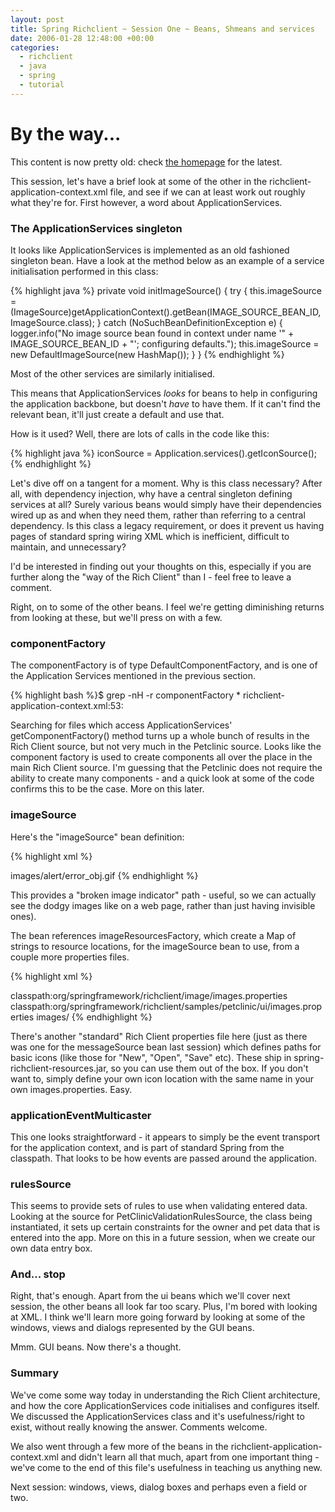 ```yaml
---
layout: post
title: Spring Richclient ~ Session One ~ Beans, Shmeans and services
date: 2006-01-28 12:48:00 +00:00
categories:
  - richclient 
  - java 
  - spring
  - tutorial
---
```

<div class='alert'><h1>By the way...</h1><p>This content is now pretty old: check <a href='/'>the homepage</a> for the latest.</p></div>
          
<p>This session, let's have a brief look at some of the other in the richclient-application-context.xml file, and see if we can at least work out roughly what they're for. First however, a word about ApplicationServices.</p>
<h3>The ApplicationServices singleton</h3>
<p>It looks like ApplicationServices is implemented as an old fashioned singleton bean. Have a look at the method below as an example of a service initialisation performed in this class:</p>
<p>{% highlight java %}
    private void initImageSource() {
        try {
            this.imageSource = (ImageSource)getApplicationContext().getBean(IMAGE_SOURCE_BEAN_ID, ImageSource.class);
        }
        catch (NoSuchBeanDefinitionException e) {
            logger.info("No image source bean found in context under name '" + IMAGE_SOURCE_BEAN_ID
                    + "'; configuring defaults.");
            this.imageSource = new DefaultImageSource(new HashMap());
        }
    }
{% endhighlight %}</p>
<p>Most of the other services are similarly initialised. </p>
<p>This means that ApplicationServices <i>looks</i> for beans to help in configuring the application backbone, but doesn't <i>have</i> to have them. If it can't find the relevant bean, it'll just create a default and use that.</p>
<p>How is it used? Well, there are lots of calls in the code like this:</p>
<p>{% highlight java %}
	iconSource = Application.services().getIconSource();
{% endhighlight %}</p>
<p>Let's dive off on a tangent for a moment. Why is this class necessary? After all, with dependency injection, why have a central singleton defining services at all? Surely various beans would simply have their dependencies wired up as and when they need them, rather than referring to a central dependency. Is this class a legacy requirement, or does it prevent us having pages of standard spring wiring XML which is inefficient, difficult to maintain, and unnecessary?</p>
<p>I'd be interested in finding out your thoughts on this, especially if you are further along the "way of the Rich Client" than I - feel free to leave a comment.</p>
<p>Right, on to some of the other beans. I feel we're getting diminishing returns from looking at these, but we'll press on with a few.</p>
<h3>componentFactory</h3>
<p>The componentFactory is of type DefaultComponentFactory, and is one of the Application Services mentioned in the previous section.</p>
<p>{% highlight bash %}$ grep -nH -r componentFactory *
richclient-application-context.xml:53:	<bean id="componentFactory"
{% endhighlight %}</p>
<p>Searching for files which access ApplicationServices' getComponentFactory() method turns up a whole bunch of results in the Rich Client source, but not very much in the Petclinic source. Looks like the component factory is used to create components all over the place in the main Rich Client source. I'm guessing that the Petclinic does not require the ability to create many components - and a quick look at some of the code confirms this to be the case. More on this later.</p>
<h3>imageSource</h3>
<p>Here's the "imageSource" bean definition:</p>
<p>{% highlight xml %}
	<bean id="imageSource"
		class="org.springframework.richclient.image.DefaultImageSource">
		<constructor-arg index="0">
			<ref bean="imageResourcesFactory"/>
		</constructor-arg></p>
<property name="brokenImageIndicator">
			<value>images/alert/error_obj.gif</value>
		</property>
	</bean>
{% endhighlight %}</p>
<p>This provides a "broken image indicator" path - useful, so we can actually see the dodgy images like on a web page, rather than just having invisible ones). </p>
<p>The bean references imageResourcesFactory, which create a Map of strings to resource locations, for the imageSource bean to use, from a couple more properties files.</p>
<p>{% highlight xml %}
	<bean id="imageResourcesFactory"
		class="org.springframework.context.support.ResourceMapFactoryBean"></p>
<property name="locations">
<list>
				<value>classpath:org/springframework/richclient/image/images.properties</value>
				<value>classpath:org/springframework/richclient/samples/petclinic/ui/images.properties</value>
			</list>
		</property>
<property name="resourceBasePath">
			<value>images/</value>
		</property>
	</bean>
{% endhighlight %}</p>
<p>There's another "standard" Rich Client properties file here (just as there was one for the messageSource bean last session) which defines paths for basic icons (like those for "New", "Open", "Save" etc). These ship in spring-richclient-resources.jar, so you can use them out of the box. If you don't want to, simply define your own icon location with the same name in your own images.properties. Easy.</p>
<h3>applicationEventMulticaster</h3>
<p>This one looks straightforward - it appears to simply be the event transport for the application context, and is part of standard Spring from the classpath. That looks to be how events are passed around the application.</p>
<h3>rulesSource</h3>
<p>This seems to provide sets of rules to use when validating entered data. Looking at the source for PetClinicValidationRulesSource, the class being instantiated, it sets up certain constraints for the owner and pet data that is entered into the app. More on this in a future session, when we create our own data entry box.</p>
<h3>And... stop</h3>
<p>Right, that's enough. Apart from the ui beans which we'll cover next session, the other beans all look far too scary. Plus, I'm bored with looking at XML. I think we'll learn more going forward by looking at some of the windows, views and dialogs represented by the GUI beans.</p>
<p>Mmm. GUI beans. Now there's a thought.</p>
<h3>Summary</h3>
<p>We've come some way today in understanding the Rich Client architecture, and how the core ApplicationServices code initialises and configures itself. We discussed the ApplicationServices class and it's usefulness/right to exist, without really knowing the answer. Comments welcome.</p>
<p>We also went through a few more of the beans in the richclient-application-context.xml and didn't learn all that much, apart from one important thing - we've come to the end of this file's usefulness in teaching us anything new.</p>
<p>Next session: windows, views, dialog boxes and perhaps even a field or two.</p>
